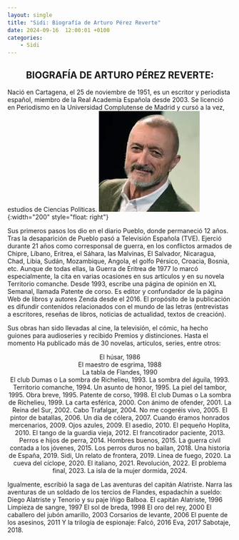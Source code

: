 ```yaml
---
layout: single
title: "Sidi: Biografía de Arturo Pérez Reverte"
date: 2024-09-16  12:00:01 +0100
categories: 
    - Sidi
---
```



<center><h2>BIOGRAFÍA DE ARTURO PÉREZ REVERTE:</h2></center>


Nació en Cartagena, el 25 de noviembre de 1951, es un escritor y periodista español, miembro de la Real Academia Española desde 2003. Se licenció en Periodismo en la Universidad Complutense de Madrid y cursó a la vez, estudios de Ciencias Políticas. ![alt text](</assets/img/sidi 24.jpg>){:width="200" style="float: right"}


Sus primeros pasos los dio en el diario Pueblo, donde permaneció 12 años. Tras la desaparición de Pueblo pasó a Televisión Española (TVE). Ejerció durante 21 años como corresponsal de guerra, en los conflictos armados de Chipre, Líbano, Eritrea, el Sáhara, las Malvinas, El Salvador, Nicaragua, Chad, Libia, Sudán, Mozambique, Angola, el golfo Pérsico, Croacia, Bosnia, etc. Aunque de todas ellas, la Guerra de Eritrea de 1977 lo marcó especialmente, la cita en varias ocasiones en sus artículos y en su novela Territorio comanche. Desde  1993, escribe una página de opinión en XL Semanal, llamada Patente de corso.  Es editor y confundador de la página Web de libros y autores Zenda desde el 2016.  El propósito de la publicación es difundir contenidos relacionados con el mundo de las letras (entrevistas a escritores, reseñas de libros, noticias de actualidad, textos de creación). 


Sus obras han sido llevadas al cine, la televisión, el cómic,  ha hecho guiones para audioseries y recibido Premios y distinciones. Hasta el momento Ha publicado más de 30 novelas,  artículos, series, entre otros: 


<center>El húsar, 1986</center>
<center>El maestro de esgrima, 1988</center>
<center>La tabla de Flandes, 1990</center>
<center>El club Dumas o La sombra de Richelieu, 1993.
La sombra del águila, 1993.
Territorio comanche, 1994.
Un asunto de honor, 1995.
La piel del tambor, 1995.
Obra breve, 1995.
Patente de corso, 1998.
El club Dumas  o  La sombra de Richelieu, 1999.
La carta esférica, 2000.
Con ánimo de ofender, 2001.
La Reina del Sur, 2002.
Cabo Trafalgar, 2004.
No me cogeréis vivo, 2005.
El pintor de batallas, 2006.
Un día de cólera, 2007.
Cuando éramos honrados mercenarios, 2009.
Ojos azules,  2009.
El asedio, 2010.
El pequeño Hoplita, 2010.
El tango de la guardia vieja, 2012.
El francotirador paciente, 2013.
Perros e hijos de perra, 2014.
Hombres buenos, 2015.
La guerra civil contada a los jóvenes, 2015.
Los perros duros no bailan, 2018.
Una historia de España, 2019.
Sidi, Un relato de frontera, 2019.
Línea de fuego, 2020.
La cueva del cíclope, 2020.
El italiano, 2021.
Revolución, 2022.
El problema final, 2023.
La isla de la mujer dormida, 2024.</center>

Igualmente, escribió la saga de Las aventuras del capitán Alatriste. Narra las aventuras de un soldado de los tercios de Flandes, espadachín a sueldo: Diego Alatriste y Tenorio y su paje Iñigo Balboa.
El capitán Alatriste, 1996
Limpieza de sangre, 1997
El sol de breda, 1998
El oro del rey, 2000
El caballero del jubón amarillo, 2003
Corsarios de levante, 2006
El puente de los asesinos, 2011
Y la trilogía de espionaje:
Falcó, 2016
Eva, 2017
Sabotaje, 2018.</center>




